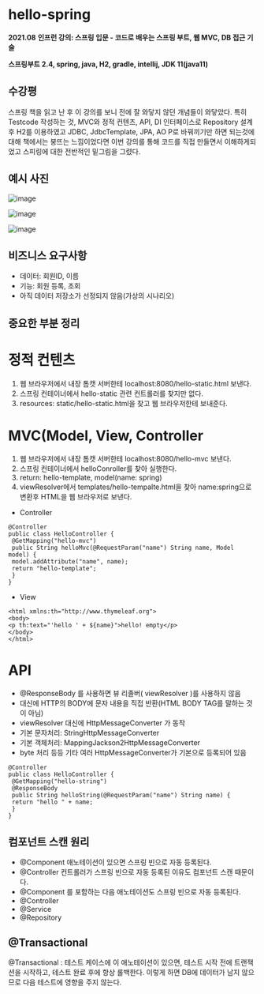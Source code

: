 # hello-spring
**2021.08**
**인프런 강의: 스프링 입문 - 코드로 배우는 스프링 부트, 웹 MVC, DB 접근 기술**


**스프링부트 2.4, spring, java, H2, gradle, intellij, JDK 11(java11)**

## 수강평
스프링 책을 읽고 난 후 이 강의를 보니 전에 잘 와닿지 않던 개념들이 와닿았다. 특히 Testcode 작성하는 것, MVC와 정적 컨텐츠, API, DI 인터페이스로 Repository 설계 후 H2를 이용하였고 JDBC, JdbcTemplate, JPA, AO
P로 바꿔끼기만 하면 되는것에 대해 책에서는 붕뜨는 느낌이었다면 이번 강의를 통해 코드를 직접 만들면서 이해하게되었고 스피링에 대한 전반적인 밑그림을 그렸다.

## 예시 사진
![image](https://user-images.githubusercontent.com/76150392/131003738-a58fabcc-3de3-4c58-84e3-a9154e5f89af.png)

![image](https://user-images.githubusercontent.com/76150392/131004023-ad238493-f08e-4b96-ad8b-644b0bb22fd3.png)

![image](https://user-images.githubusercontent.com/76150392/131004084-c2ab7dc0-1671-492d-92af-a9815c47fa1d.png)

## 비즈니스 요구사항
* 데이터: 회원ID, 이름
* 기능: 회원 등록, 조회
* 아직 데이터 저장소가 선정되지 않음(가상의 시나리오)

## 중요한 부분 정리

# 정적 컨텐츠
1. 웹 브라우저에서 내장 톰캣 서버한테 localhost:8080/hello-static.html 보낸다.
2. 스프링 컨테이너에서 hello-static 관련 컨트롤러를 찾지만 없다.
3. resources: static/hello-static.html을 찾고 웹 브라우저한테 보내준다.

# MVC(Model, View, Controller
1. 웹 브라우저에서 내장 톰캣 서버한테 localhost:8080/hello-mvc 보낸다.
2. 스프링 컨테이너에서 helloConroller를 찾아 실행한다.
3. return: hello-template, model(name: spring)
4. viewResolver에서 templates/hello-tempalte.html을 찾아 name:spring으로 변환후 HTML을 웹 브라우저로 보낸다.

* Controller

```
@Controller
public class HelloController {
 @GetMapping("hello-mvc")
 public String helloMvc(@RequestParam("name") String name, Model model) {
 model.addAttribute("name", name);
 return "hello-template";
 }
}
```

* View

```
<html xmlns:th="http://www.thymeleaf.org">
<body>
<p th:text="'hello ' + ${name}">hello! empty</p>
</body>
</html>
```

# API
* @ResponseBody 를 사용하면 뷰 리졸버( viewResolver )를 사용하지 않음
* 대신에 HTTP의 BODY에 문자 내용을 직접 반환(HTML BODY TAG를 말하는 것이 아님)
* viewResolver 대신에 HttpMessageConverter 가 동작
* 기본 문자처리: StringHttpMessageConverter
* 기본 객체처리: MappingJackson2HttpMessageConverter
* byte 처리 등등 기타 여러 HttpMessageConverter가 기본으로 등록되어 있음

```
@Controller
public class HelloController {
 @GetMapping("hello-string")
 @ResponseBody
 public String helloString(@RequestParam("name") String name) {
 return "hello " + name;
 }
}
```

## 컴포넌트 스캔 원리
* @Component 애노테이션이 있으면 스프링 빈으로 자동 등록된다.
* @Controller 컨트롤러가 스프링 빈으로 자동 등록된 이유도 컴포넌트 스캔 때문이다.
* @Component 를 포함하는 다음 애노테이션도 스프링 빈으로 자동 등록된다.
 * @Controller
 * @Service
 * @Repository

## @Transactional
@Transactional : 테스트 케이스에 이 애노테이션이 있으면, 테스트 시작 전에 트랜잭션을 시작하고, 테스트 완료 후에 항상 롤백한다. 이렇게 하면 DB에 데이터가 남지 않으므로 다음 테스트에 영향을 주지 않는다.

